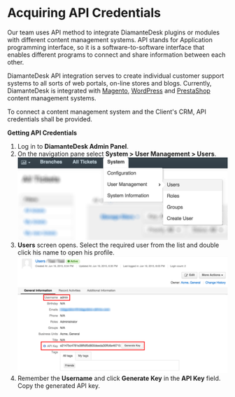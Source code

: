 # Acquiring API Credentials

Our team uses API method to integrate DiamanteDesk plugins or modules with different content management systems. API stands for Application programming interface, so it is a software-to-software interface that enables different programs to connect and share information between each other.

DiamanteDesk API integration serves to create individual customer support systems to all sorts of web portals, on-line stores and blogs. Currently, DiamanteDesk is integrated with [Magento](magento.md), [WordPress](wordpress.md) and [PrestaShop](prestashop.md) content management systems.

To connect a content management system and the Client's CRM, API credentials shall be provided.

**Getting API Credentials**

1. Log in to **DiamanteDesk Admin Panel**.
2. On the navigation pane select **System > User Management > Users**.
![Users](img/users.png)
3. **Users** screen opens. Select the required user from the list and double click his name to open his profile.
![User](img/API_Oro.png)
4. Remember the **Username** and click **Generate Key** in the **API Key** field. Copy the generated API key.